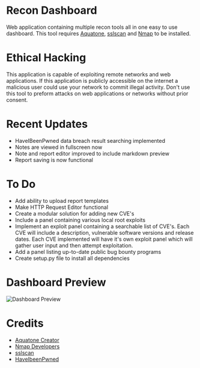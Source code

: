 # Recon Dashboard 
Web application containing multiple recon tools all in one easy to use dashboard. This tool requires [Aquatone](https://github.com/michenriksen/aquatone), [sslscan](https://github.com/rbsec/sslscan) and [Nmap](https://nmap.org/) to be installed. 

# Ethical Hacking
This application is capable of exploiting remote networks and web applications. If this application is publicly accessible on the internet a malicious user could use your network to commit illegal activity. Don't use this tool to preform attacks on web applications or networks without prior consent.

# Recent Updates
- HaveIBeenPwned data breach result searching implemented
- Notes are viewed in fullscreen now
- Note and report editor improved to include markdown preview
- Report saving is now functional
    
# To Do
- Add ability to upload report templates
- Make HTTP Request Editor functional
- Create a modular solution for adding new CVE's
- Include a panel containing various local root exploits
- Implement an exploit panel containing a searchable list of CVE's. Each CVE will include a description, vulnerable software versions and release dates. Each CVE implemented will have it's own exploit panel which will gather user input and then attempt exploitation. 
- Add a panel listing up-to-date public bug bounty programs
- Create setup.py file to install all dependencies

# Dashboard Preview
![Dashboard Preview](https://h-yde.github.io/assets/img/ReconDashboard.png)

# Credits
- [Aquatone Creator](https://github.com/michenriksen)
- [Nmap Developers](https://nmap.org/)
- [sslscan](https://github.com/rbsec)
- [HaveIbeenPwned](https://haveibeenpwned.com/)
